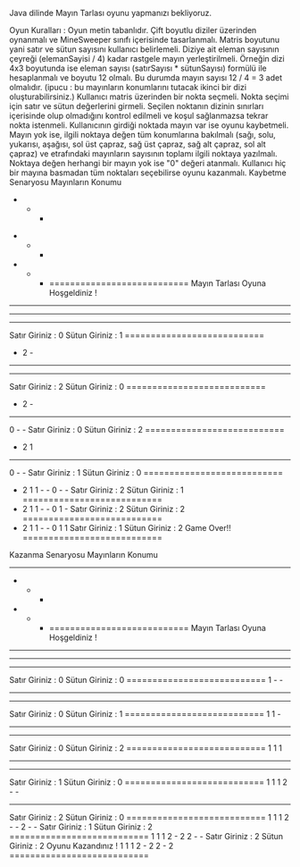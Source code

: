 Java dilinde Mayın Tarlası oyunu yapmanızı bekliyoruz.

Oyun Kuralları :
Oyun metin tabanlıdır.
Çift boyutlu diziler üzerinden oynanmalı ve MineSweeper sınıfı içerisinde tasarlanmalı.
Matris boyutunu yani satır ve sütun sayısını kullanıcı belirlemeli.
Diziye ait eleman sayısının çeyreği (elemanSayisi / 4) kadar rastgele mayın yerleştirilmeli. Örneğin dizi 4x3 boyutunda ise eleman sayısı (satırSayısı * sütunSayısı) formülü ile hesaplanmalı ve boyutu 12 olmalı. Bu durumda mayın sayısı 12 / 4 = 3 adet olmalıdır. (ipucu : bu mayınların konumlarını tutacak ikinci bir dizi oluşturabilirsiniz.)
Kullanıcı matris üzerinden bir nokta seçmeli. Nokta seçimi için satır ve sütun değerlerini girmeli.
Seçilen noktanın dizinin sınırları içerisinde olup olmadığını kontrol edilmeli ve koşul sağlanmazsa tekrar nokta istenmeli.
Kullanıcının girdiği noktada mayın var ise oyunu kaybetmeli.
Mayın yok ise, ilgili noktaya değen tüm konumlarına bakılmalı (sağı, solu, yukarısı, aşağısı, sol üst çapraz, sağ üst çapraz, sağ alt çapraz, sol alt çapraz) ve etrafındaki mayınların sayısının toplamı ilgili noktaya yazılmalı. Noktaya değen herhangi bir mayın yok ise "0" değeri atanmalı.
Kullanıcı hiç bir mayına basmadan tüm noktaları seçebilirse oyunu kazanmalı.
Kaybetme Senaryosu
Mayınların Konumu
* - -
- - *
- - - ===========================
      Mayın Tarlası Oyuna Hoşgeldiniz !
- - - 
- - - 
- - - 
Satır Giriniz : 0
Sütun Giriniz : 1 ===========================
- 2 -
- - - 
- - - 
Satır Giriniz : 2
Sütun Giriniz : 0 ===========================
- 2 -
- - - 
0 - -
Satır Giriniz : 0
Sütun Giriniz : 2 ===========================
- 2 1
- - - 
0 - -
Satır Giriniz : 1
Sütun Giriniz : 0 ===========================
- 2 1
  1 - -
  0 - -
  Satır Giriniz : 2
  Sütun Giriniz : 1 ===========================
- 2 1
  1 - -
  0 1 -
  Satır Giriniz : 2
  Sütun Giriniz : 2 ===========================
- 2 1
  1 - -
  0 1 1
  Satır Giriniz : 1
  Sütun Giriniz : 2
  Game Over!! ===========================


Kazanma Senaryosu
Mayınların Konumu
- - - 
- * -
- * - ===========================
      Mayın Tarlası Oyuna Hoşgeldiniz !
- - - 
- - - 
- - - 
Satır Giriniz : 0
Sütun Giriniz : 0 ===========================
1 - -
- - - 
- - - 
Satır Giriniz : 0
Sütun Giriniz : 1 ===========================
1 1 -
- - - 
- - - 
Satır Giriniz : 0
Sütun Giriniz : 2 ===========================
1 1 1
- - - 
- - - 
Satır Giriniz : 1
Sütun Giriniz : 0 ===========================
1 1 1
2 - -
- - - 
Satır Giriniz : 2
Sütun Giriniz : 0 ===========================
1 1 1
2 - -
2 - -
Satır Giriniz : 1
Sütun Giriniz : 2 ===========================
1 1 1
2 - 2
2 - -
Satır Giriniz : 2
Sütun Giriniz : 2
Oyunu Kazandınız !
1 1 1
2 - 2
2 - 2 ===========================
